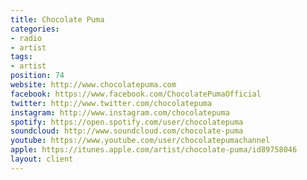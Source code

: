 ```yaml
---
title: Chocolate Puma
categories:
- radio
- artist
tags:
- artist
position: 74
website: http://www.chocolatepuma.com
facebook: https://www.facebook.com/ChocolatePumaOfficial
twitter: http://www.twitter.com/chocolatepuma
instagram: http://www.instagram.com/chocolatepuma
spotify: https://open.spotify.com/user/chocolatepuma
soundcloud: http://www.soundcloud.com/chocolate-puma
youtube: https://www.youtube.com/user/chocolatepumachannel
apple: https://itunes.apple.com/artist/chocolate-puma/id89758046
layout: client
---
```


